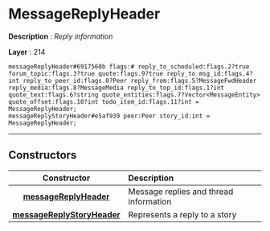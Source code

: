 # MessageReplyHeader

**Description** : *Reply information*

**Layer** : 214

```tl
messageReplyHeader#6917560b flags:# reply_to_scheduled:flags.2?true forum_topic:flags.3?true quote:flags.9?true reply_to_msg_id:flags.4?int reply_to_peer_id:flags.0?Peer reply_from:flags.5?MessageFwdHeader reply_media:flags.8?MessageMedia reply_to_top_id:flags.1?int quote_text:flags.6?string quote_entities:flags.7?Vector<MessageEntity> quote_offset:flags.10?int todo_item_id:flags.11?int = MessageReplyHeader;
messageReplyStoryHeader#e5af939 peer:Peer story_id:int = MessageReplyHeader;
```

---

## Constructors

| Constructor | Description |
| :---: | :--- |
| [**messageReplyHeader**](constructor/messageReplyHeader) | Message replies and thread information |
| [**messageReplyStoryHeader**](constructor/messageReplyStoryHeader) | Represents a reply to a story |